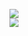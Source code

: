 [![](https://img.shields.io/badge/Made%20With-Github%20Spray-lightgrey.svg?style=for-the-badge&logo=github)](https://github.com/Annihil/github-spray#650)  
[![](https://i.imgur.com/2DrTn0Z.gif)](https://github.com/Annihil/github-spray)